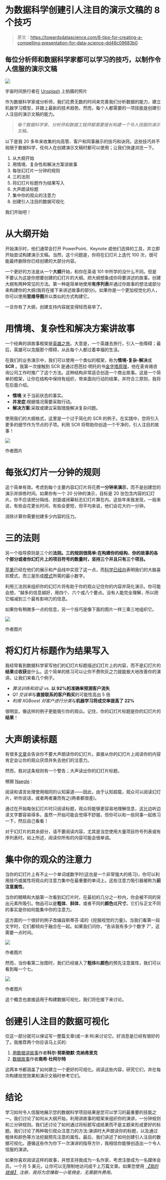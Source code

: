 # 为数据科学创建引人注目的演示文稿的 8 个技巧

> 原文：<https://towardsdatascience.com/8-tips-for-creating-a-compelling-presentation-for-data-science-dd48c09683b0>

## 每位分析师和数据科学家都可以学习的技巧，以制作令人信服的演示文稿

![](img/6513facb1ac4a402e630efa1ce01df24.png)

宇宙时间旅行者在 [Unsplash](https://unsplash.com?utm_source=medium&utm_medium=referral) 上拍摄的照片

作为数据科学家或分析师，我们花费无数的时间来完善我们分析数据的能力，建立机器学习模型，并跟上最新的技术趋势。然而，每个人都需要的一项技能是创建引人注目的演示文稿的能力。

> *每个数据科学家、分析师和数据工程师都需要擅长构建一个令人信服的演示文稿。*

以下是我 20 多年来收集的向高管、客户和同事展示的技巧和诀窍。这些技巧并不局限于数据科学，任何人在创建演示文稿时都可以使用；让我们快速浏览一下。

1.  从大纲开始
2.  用情境、复杂性和解决方案讲故事
3.  每张幻灯片一分钟的规则
4.  三的法则
5.  将幻灯片标题作为结果写入
6.  大声朗读标题
7.  集中你的观众的注意力
8.  创建引人注目的数据可视化

我们开始吧！

# 从大纲开始

开始演示时，他们通常会打开 PowerPoint、Keynote 或他们选择的工具，并立即开始尝试构建演示文稿。当然，这个问题是，你将在幻灯片上迭代 100 次，很可能最终删除你已经创建的大部分内容。

一个更好的方法是从一个**大纲**开始，和你在英语 101 中所学的没什么不同。但是不要认为这是你想要创建的幻灯片的大纲。把大纲想象成你将要讲述的故事。创建大纲有两种常见的方法。第一种是简单地使用**有序列表**并通过你故事的想法或部分来构建你的大纲(我将在接下来讲述故事的部分)。如果你是一个更加视觉化的人，你可以使用**思维导图**并以类似的方式构建它。

一旦你有了大纲，创建支持内容就变得轻而易举了。

# 用情境、复杂性和解决方案讲故事

一个经典的讲故事框架是[英雄之旅](https://en.wikipedia.org/wiki/Hero%27s_journey)。大意是，一个英雄去旅行，引入一些障碍；最后，英雄可以克服那个障碍，从此每个人都过着幸福的生活。

在我们的业务演示中，我们可以使用一个类似的框架，称为**情境-复杂-解决**或 **SCR** 。我第一次接触到 SCR 是通过芭芭拉·明托的书[金字塔原理](https://www.amazon.com/Pyramid-Principle-Logic-Writing-Thinking/dp/1292372265)，他在麦肯锡咨询公司工作时推广了这个方法。这种结构非常适合创造一个商业故事。这是一个简单的框架，让你在结构中保持有组织，带来面向行动的结果，并符合三原则，我将在后面介绍。

*   **情境**:关于当前状态的事实。
*   **并发症**:根据情况需要采取行动。
*   **解决方案**:采取或建议采取措施解决复杂问题。

使用我们的大纲格式，这里是一个过于简化的 SCR 的例子。在实践中，您将引入更多的细节作为节点的子项。利用 SCR 将帮助你创造一个干净的，引人注目的故事！

![](img/4931a60b4858d86b984f49f6c2d84241.png)

作者图片

# 每张幻灯片一分钟的规则

这个简单有效。考虑到每个主要内容幻灯片将花费**一分钟来演示**，而不是创建您的演示并排练时间。如果你有一个 20 分钟的演示，目标是 20 张包含内容的幻灯片。你不应该把分隔线、封面或闭幕标志幻灯片算在内。这些年来我发现，一般来说，有些会花更长时间，有些会更短，但平均来说，他们会花大约一分钟。

消除计算你需要创建多少内容的压力。

# 三的法则

另一个指导原则是三个的**法则。三的规则很简单:**在构建你的结构、你的故事的各个部分或者你幻灯片上的项目符号的数量时，坚持三个并且只有三个项目**。**

[苹果](https://www.inc.com/carmine-gallo/apple-is-obsessed-with-magical-number-3-it-will-transform-your-presentations-too.html)已经在他们的展示和产品线中实现了这一点，而[科学已经向](http://uberconvince.com/2018/01/14/rule-3-trios-makes-copy-memorable-according-science/)表明我们的大脑喜欢模式，而三是形成[模式](https://copyblogger.com/rule-of-three/)所需的最小数字。

利用三法则来组织你的幻灯片将有助于你的观众记住你的内容并简化演示。你可能会想，“越多的信息越好，用四个、六个或八个要点。没有人能完全理解，所以把它缩减到三个最有影响力的信息。

如果你有稍微多一点的信息，另一个技巧是像下面的图片一样三乘三地组织它。

![](img/a4fa0a8aae41cc2f665df9ac5f1bde22.png)

作者图片

# 将幻灯片标题作为结果写入

我经常看到数据科学家写他们的幻灯片标题描述幻灯片上的内容，而不是幻灯片的**结果**或**收获**是什么。这个简单的练习可以让你不费吹灰之力就能极大地改善你的演讲。让我们来看几个例子。

*   *算法训练和验证* vs. **以 92%的准确率预测客户流失**
*   *Q1 交谈率*与**直接联系的客户购买**的可能性高出 5 倍
*   *利用 XGBoost 对客户进行分类*与**机器学习将成交率提高了 22%**

很明显，像这样的例子更能吸引你的观众。记住，你的幻灯片标题是你的幻灯片的**结果**！

# 大声朗读标题

有很多[文章](https://www.techwell.com/2013/10/give-better-presentation-don-t-read-your-slides)会告诉你不要大声朗读你的幻灯片。直接从你的幻灯片上阅读你的内容肯定会让你的观众厌烦并失去他们的注意力。

然而，我对这条规则有一个警告；大声读出你的幻灯片标题。

根据 [Naegle](https://doi.org/10.1371/journal.pcbi.1009554) :

阅读和语言处理使用相同的认知渠道——因此，由于认知超载，观众可以阅读幻灯片，听你说话，或者两者兼而有之(两者都很差)。

通过在开始每张幻灯片时只阅读标题，观众将能够更容易地理解信息，这比边听边读文字要容易得多。虽然一开始可能会觉得不舒服，但你可以和一些同事一起练习一下，然后自己看看！

对于幻灯片的其余部分，请不要阅读内容，尤其是当您使用大量项目符号列表或有序列表时。如上所述，阅读你所有的内容可能会很单调。

# 集中你的观众的注意力

当你的幻灯片上有不止一个单词或数字时(这也是一个非常强大的练习)，你可以利用技巧或属性将观众的注意力集中在最重要的单词上。这些注意力吸引器被称为**前注意属性**。

当你的眼睛和大脑第一次看到幻灯片时，在最初的几分之一秒内，你会被不同的突出元素所吸引。物品可以是**粗体**、**斜体**，或者不同的**颜色**或**尺寸**。它们与正文不同的事实是你如何能集中你的注意力。

这方面的一个很好的例子改编自斯蒂芬·诺的《挖掘视觉的力量》。当我们看第一段文字时，它们都倾向于融合在一起。如果我们问你，“告诉我有多少个数字 7”，这需要一点时间。

![](img/6bdc59026985a1f6dff087d74479ca4e.png)

作者图片

然而，当你看第二张图时，我们已经接入了**粗体**和**颜色**的预先注意属性，我们可以看到每一个七。

![](img/ddf7faecd6e77714d462fbcea0c695cf.png)

作者图片

这个概念也直接适用于构建数据可视化，我们将在接下来讨论。

# 创建引人注目的数据可视化

仅这一部分就可以保证写一整篇文章(或一本书)来讨论它。好消息是已经有很好的了。我推荐两个你应该马上买的:

1.  [用数据讲故事](https://www.amazon.com/Storytelling-Data-Visualization-Business-Professionals/dp/1119002257)作者**科尔·努斯鲍默·克纳弗里克**
2.  [数据故事](https://www.amazon.com/DataStory-Explain-Inspire-Action-Through/dp/1940858984)作者**南希·杜阿尔特**

这两本书都涵盖了如何建立一个更好的可视化。阅读这些内容，研究它们，并在每次构建视觉效果和演示文稿时参考它们。

# 结论

学习如何令人信服地展示您的数据科学项目结果是您可以学习的最重要的技能之一。我们讨论了如何从大纲开始，利用讲故事的框架来组织你的演讲，一分钟规则和三分钟规则。我们还讨论了如何通过将标题写成结果而不是主题来形成更好的标题。我们讨论了两种吸引观众注意力的方法:演讲时大声朗读你的标题，以及通过粗体和颜色等方法挖掘预先注意的属性。最后，我们讲述了如何创建引人注目的数据可视化。遵循这些作为你下一次演讲的指导方针，我相信你能够创造出一个令人信服的演讲。

如果你喜欢阅读这样的故事，并想支持我成为一名作家，考虑注册成为一名媒体会员。一个月 5 美元，让你可以无限制地访问成千上万篇文章。如果您使用 [*【我的链接】*](https://medium.com/@broepke/membership) *注册，我将为您赚取一小笔佣金，无需额外费用。*